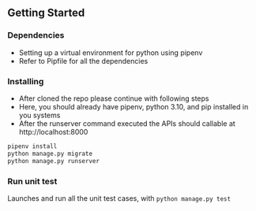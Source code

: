 ## Getting Started

### Dependencies

- Setting up a virtual environment for python using pipenv
- Refer to Pipfile for all the dependencies

### Installing

- After cloned the repo please continue with following steps
- Here, you should already have pipenv, python 3.10, and pip installed in you systems 
- After the runserver command executed the APIs should callable at http://localhost:8000

```bash
pipenv install
python manage.py migrate
python manage.py runserver
```

### Run unit test

Launches and run all the unit test cases, with  `python manage.py test`